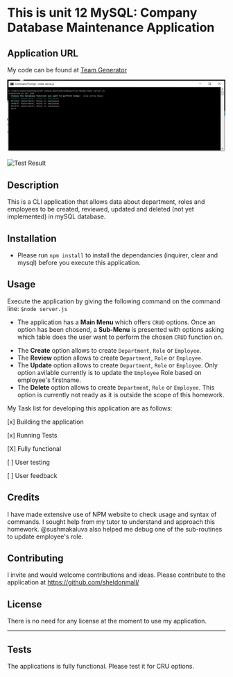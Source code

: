 # This is unit 12 MySQL: Company Database Maintenance Application

## Application URL

My code can be found at [Team Generator](https://sheldonmall.github.io/team-generator/) 

![Team Page](./screenshot.png)

![Test Result](./testresult.png)

## Description

This is a CLI application that allows data about department, roles and employees to be created, reviewed, updated and deleted (not yet implemented) in mySQL database.

## Installation

* Please run `npm install` to install the dependancies (inquirer, clear and mysql) before you execute this application.

## Usage 

Execute the application by giving the following command on the command line:
`$node server.js`

* The application has a **Main Menu** which offers `CRUD` options. Once an  option has been chosend, a **Sub-Menu** is presented with options asking which table does the user want to perform the chosen `CRUD` function on. 

- The **Create** option allows to create `Department`, `Role` or `Employee`.
- The **Review** option allows to create `Department`, `Role` or `Employee`.
- The **Update** option allows to create `Department`, `Role` or `Employee`. Only option avilable currently is to update the `Employee` Role based on employee's firstname.
- The **Delete** option allows to create `Department`, `Role` or `Employee`. This option is currently not ready as it is outside the scope of this homework.

My Task list for developing this application are as follows:

[x] Building the application

[x] Running Tests 

[X] Fully functional

[ ] User testing

[ ] User feedback 


## Credits

I have made extensive use of NPM website to check usage and syntax of commands. I sought help from my tutor to understand and approach this homework. @sushmakaluva also helped me debug one of the sub-routines to update employee's role.

## Contributing

I invite and would welcome contributions and ideas. Please contribute to the application at https://github.com/sheldonmall/

## License

There is no need for any license at the moment to use my application.

---

## Tests

The applications is fully functional. Please test it for CRU options.
